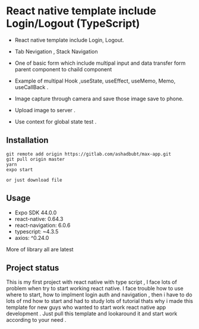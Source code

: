 # React native template include Login/Logout (TypeScript)

* React native template include Login, Logout.
* Tab Nevigation , Stack Navigation
* One of basic  form which include multipal input and  data  transfer form parent component to chaild component 
* Example of multipal Hook ,useState, useEffect, useMemo, Memo, useCallBack .
* Image capture through camera and save those image save to phone.
* Upload image to server  .

* Use context for global state test  .


## Installation
```
git remote add origin https://gitlab.com/ashadbubt/max-app.git
git pull origin master
yarn
expo start

or just download file 
```

## Usage
- Expo SDK 44.0.0
- react-native: 0.64.3
- react-navigation: 6.0.6
- typescript: ~4.3.5
- axios: ^0.24.0

More of library all are latest 



## Project status
This is my first project with react native with type script , I face lots  of problem when  try to start working react native. I face trouble how to use where to  start, how to implment login auth and navigation  , then i have to do lots of rnd how to start and had to study lots of tutorial  thats why i made  this template for new guys who wanted  to start work react native app development . Just pull this template and lookaround it and start work according to your need .


